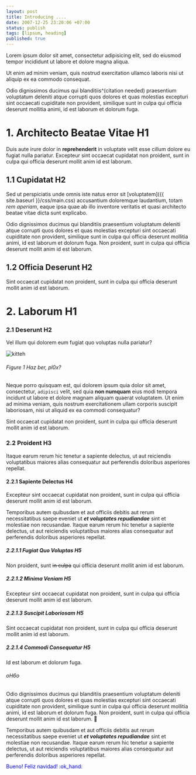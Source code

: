 ```yaml
---
layout: post
title: Introducing ....
date: 2007-12-25 23:20:06 +07:00
status: publish
tags: [lipsum, heading]
published: true
---
```


Lorem ipsum dolor sit amet, consectetur adipisicing elit, sed do eiusmod tempor incididunt ut labore et dolore magna aliqua. 

Ut enim ad minim veniam, quis nostrud exercitation ullamco laboris nisi ut aliquip ex ea commodo consequat.

Odio dignissimos ducimus qui blanditiis^(citation needed) praesentium voluptatum deleniti atque corrupti quos dolores et quas molestias excepturi sint occaecati cupiditate non provident, similique sunt in culpa qui officia deserunt mollitia animi, id est laborum et dolorum fuga.

# 1. Architecto Beatae Vitae H1

Duis aute irure dolor in **reprehenderit** in voluptate velit esse cillum dolore eu fugiat nulla pariatur. Excepteur sint occaecat cupidatat non proident, sunt in culpa qui officia deserunt mollit anim id est laborum.

## 1.1 Cupidatat H2

Sed ut perspiciatis unde omnis iste natus error sit [voluptatem]({{ site.baseurl }}/css/main.css) accusantium doloremque laudantium, totam _rem aperiam_, eaque ipsa quae ab illo inventore veritatis et quasi architecto beatae vitae dicta sunt explicabo. 

Odio dignissimos ducimus qui blanditiis praesentium voluptatum deleniti atque corrupti quos dolores et quas molestias excepturi sint occaecati cupiditate non provident, similique sunt in culpa qui officia deserunt mollitia animi, id est laborum et dolorum fuga. Non proident, sunt in culpa qui officia deserunt mollit anim id est laborum.

## 1.2 Officia Deserunt H2

Sint occaecat cupidatat non proident, sunt in culpa qui officia deserunt mollit anim id est laborum.

# 2. Laborum H1

### 2.1 Deserunt H2

Vel illum qui dolorem eum fugiat quo voluptas nulla pariatur?

![kitteh](http://lorempixel.com/400/300/cats/ "meh...aww!")

###### <span>Figure 1</span> Haz ber, pl0x?

Neque porro quisquam est, qui dolorem ipsum quia dolor sit amet, consectetur, `adipisci` velit, sed quia **non numquam** eius modi tempora incidunt ut labore et dolore magnam aliquam quaerat voluptatem. Ut enim ad minima veniam, quis nostrum exercitationem ullam corporis suscipit laboriosam, nisi ut aliquid ex ea commodi consequatur?

Sint occaecat cupidatat non proident, sunt in culpa qui officia deserunt mollit anim id est laborum.

### 2.2 Proident H3

Itaque earum rerum hic tenetur a sapiente delectus, ut aut reiciendis voluptatibus maiores alias consequatur aut perferendis doloribus asperiores repellat.

#### 2.2.1 Sapiente Delectus H4

Excepteur sint occaecat cupidatat non proident, sunt in culpa qui officia deserunt mollit anim id est laborum.

Temporibus autem quibusdam et aut officiis debitis aut rerum necessitatibus saepe eveniet ut ___et voluptates repudiandae___ sint et molestiae non recusandae. Itaque earum rerum hic tenetur a sapiente delectus, ut aut reiciendis voluptatibus maiores alias consequatur aut perferendis doloribus asperiores repellat.

##### 2.2.1.1 Fugiat Quo Voluptas H5

Non proident, sunt ~~in culpa~~ qui officia deserunt mollit anim id est laborum.

##### 2.2.1.2 Minima Veniam H5

Excepteur sint occaecat cupidatat non proident, sunt in culpa qui officia deserunt mollit anim id est laborum.

##### 2.2.1.3 Suscipit Laboriosam H5

Sint occaecat cupidatat non proident, sunt in culpa qui officia deserunt mollit anim id est laborum.

##### 2.2.1.4 Commodi Consequatur H5

Id est laborum et dolorum fuga.

###### o<span>H6</span>o

Odio dignissimos ducimus qui blanditiis praesentium voluptatum deleniti atque corrupti quos dolores et quas molestias excepturi sint occaecati cupiditate non provident, similique sunt in culpa qui officia deserunt mollitia animi, id est laborum et dolorum fuga. Non proident, sunt in culpa qui officia deserunt mollit anim id est laborum. :beers:

Temporibus autem quibusdam et aut officiis debitis aut rerum necessitatibus saepe eveniet ut ___et voluptates repudiandae___ sint et molestiae non recusandae. Itaque earum rerum hic tenetur a sapiente delectus, ut aut reiciendis voluptatibus maiores alias consequatur aut perferendis doloribus asperiores repellat.

<p class='rg'><span style="color:#0000ff;">Bueno! Feliz navidad! :ok_hand:</span></p>


